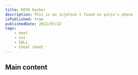 ```yaml
---
title: KOTH hacker
description: This is an injetion I found on putin's phone
isPublished: true
publishedDate: 2022/07/22
tags:
    - next
    - xss
    - SQLi
    - Cheat sheet
---
```


## Main content